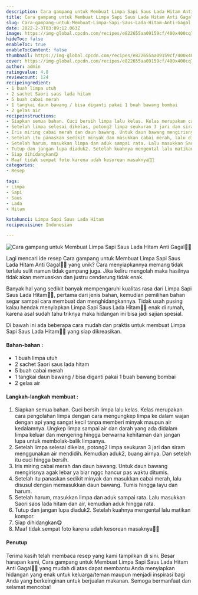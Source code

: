 ```yaml
---
description: Cara gampang untuk Membuat Limpa Sapi Saus Lada Hitam Anti Gagal"
title: Cara gampang untuk Membuat Limpa Sapi Saus Lada Hitam Anti Gagal
slug: Cara-gampang-untuk-Membuat-Limpa-Sapi-Saus-Lada-Hitam-Anti-Gagal
date: 2022-2-3T03:09:12.063Z
image: https://img-global.cpcdn.com/recipes/e822655aa09159cf/400x400cq70/photo.jpg
hideToc: false
enableToc: true
enableTocContent: false
thumbnail: https://img-global.cpcdn.com/recipes/e822655aa09159cf/400x400cq70/photo.jpg
cover: https://img-global.cpcdn.com/recipes/e822655aa09159cf/400x400cq70/photo.jpg
author: admin
ratingvalue: 4.8
reviewcount: 124
recipeingredient:
- 1 buah limpa utuh
- 2 sachet Saori saus lada hitam
- 5 buah cabai merah
- 1 tangkai daun bawang / bisa diganti pakai 1 buah bawang bombai
- 2 gelas air
recipeinstructions:
- Siapkan semua bahan. Cuci bersih limpa lalu kelas. Kelas merupakan cara pengolahan limpa dengan cara mengungkep limpa ke dalam wajan dengan api yang sangat kecil tanpa memberi minyak maupun air kedalamnya. Ungkep limpa sampai air dan darah yang ada didalam limpa keluar dan mengering hingga berwarna kehitaman dan jangan lupa untuk membolak-balik limpanya.
- Setelah limpa selesai dikelas, potong2 limpa seukuran 3 jari dan siram menggunakan air mendidih. Kemudian aduk2, buang airnya. Dan setelah itu cuci hingga bersih.
- Iris miring cabai merah dan daun bawang. Untuk daun bawang mengirisnya agak lebar ya biar nggc hancur pas waktu ditumis.
- Setelah itu panaskan sedikit minyak dan masukkan cabai merah, lalu disusul dengan memasukkan daun bawang. Tumis hingga layu dan harum.
- Setelah harum, masukkan limpa dan aduk sampai rata. Lalu masukkan Saori saos lada hitam dan air, kemudian aduk hingga rata.
- Tutup dan jangan lupa diaduk2. Setelah kuahnya mengental lalu matikan kompor.
- Siap dihidangkan😋
- Maaf tidak sempat foto karena udah kesorean masaknya🙏😇
categories:
- Resep

tags:
- Limpa
- Sapi
- Saus
- Lada
- Hitam

katakunci: Limpa Sapi Saus Lada Hitam
recipecuisine: Indonesian

---
```


![Cara gampang untuk Membuat Limpa Sapi Saus Lada Hitam Anti Gagal👩‍🍳](https://img-global.cpcdn.com/recipes/e822655aa09159cf/400x400cq70/photo.jpg)

Lagi mencari ide resep Cara gampang untuk Membuat Limpa Sapi Saus Lada Hitam Anti Gagal👩‍🍳 yang unik? Cara menyiapkannya memang tidak terlalu sulit namun tidak gampang juga. Jika keliru mengolah maka hasilnya tidak akan memuaskan dan justru cenderung tidak enak.

Banyak hal yang sedikit banyak mempengaruhi kualitas rasa dari Limpa Sapi Saus Lada Hitam👩‍🍳, pertama dari jenis bahan, kemudian pemilihan bahan segar sampai cara membuat dan menghidangkannya. Tidak usah pusing kalau hendak menyiapkan Limpa Sapi Saus Lada Hitam👩‍🍳 enak di rumah, karena asal sudah tahu triknya maka hidangan ini bisa jadi sajian spesial.

Di bawah ini ada beberapa cara mudah dan praktis untuk membuat Limpa Sapi Saus Lada Hitam👩‍🍳 yang siap dikreasikan.

<!--inarticleads1-->

#### Bahan-bahan :

- 1 buah limpa utuh
- 2 sachet Saori saus lada hitam
- 5 buah cabai merah
- 1 tangkai daun bawang / bisa diganti pakai 1 buah bawang bombai
- 2 gelas air

<!--inarticleads2-->

#### Langkah-langkah membuat :

1. Siapkan semua bahan. Cuci bersih limpa lalu kelas. Kelas merupakan cara pengolahan limpa dengan cara mengungkep limpa ke dalam wajan dengan api yang sangat kecil tanpa memberi minyak maupun air kedalamnya. Ungkep limpa sampai air dan darah yang ada didalam limpa keluar dan mengering hingga berwarna kehitaman dan jangan lupa untuk membolak-balik limpanya.
1. Setelah limpa selesai dikelas, potong2 limpa seukuran 3 jari dan siram menggunakan air mendidih. Kemudian aduk2, buang airnya. Dan setelah itu cuci hingga bersih.
1. Iris miring cabai merah dan daun bawang. Untuk daun bawang mengirisnya agak lebar ya biar nggc hancur pas waktu ditumis.
1. Setelah itu panaskan sedikit minyak dan masukkan cabai merah, lalu disusul dengan memasukkan daun bawang. Tumis hingga layu dan harum.
1. Setelah harum, masukkan limpa dan aduk sampai rata. Lalu masukkan Saori saos lada hitam dan air, kemudian aduk hingga rata.
1. Tutup dan jangan lupa diaduk2. Setelah kuahnya mengental lalu matikan kompor.
1. Siap dihidangkan😋
1. Maaf tidak sempat foto karena udah kesorean masaknya🙏😇

#### Penutup

Terima kasih telah membaca resep yang kami tampilkan di sini. Besar harapan kami, Cara gampang untuk Membuat Limpa Sapi Saus Lada Hitam Anti Gagal👩‍🍳 yang mudah di atas dapat membantu Anda menyiapkan hidangan yang enak untuk keluarga/teman maupun menjadi inspirasi bagi Anda yang berkeinginan untuk berjualan makanan. Semoga bermanfaat dan selamat mencoba!